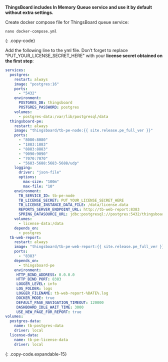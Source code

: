 **ThingsBoard includes In Memory Queue service and use it by default without extra settings.**

Create docker compose file for ThingsBoard queue service:

```text
nano docker-compose.yml
```
{: .copy-code}

Add the following line to the yml file. Don’t forget to replace "PUT_YOUR_LICENSE_SECRET_HERE" with your **license secret obtained on the first step**:

```yml
services:
  postgres:
    restart: always
    image: "postgres:16"
    ports:
      - "5432"
    environment:
      POSTGRES_DB: thingsboard
      POSTGRES_PASSWORD: postgres
    volumes:
      - postgres-data:/var/lib/postgresql/data
  thingsboard-pe:
    restart: always
    image: "thingsboard/tb-pe-node:{{ site.release.pe_full_ver }}"
    ports:
      - "8080:8080"
      - "1883:1883"
      - "8883:8883"
      - "9090:9090"
      - "7070:7070"
      - "5683-5688:5683-5688/udp"
    logging:
      driver: "json-file"
      options:
        max-size: "100m"
        max-file: "10"
    environment:
      TB_SERVICE_ID: tb-pe-node
      TB_LICENSE_SECRET: PUT_YOUR_LICENSE_SECRET_HERE
      TB_LICENSE_INSTANCE_DATA_FILE: /data/license.data
      REPORTS_SERVER_ENDPOINT_URL: http://tb-web-report:8383
      SPRING_DATASOURCE_URL: jdbc:postgresql://postgres:5432/thingsboard
    volumes:
      - license-data:/data
    depends_on:
      - postgres
  tb-web-report:
    restart: always
    image: "thingsboard/tb-pe-web-report:{{ site.release.pe_full_ver }}"
    ports:
      - "8383"
    depends_on:
      - thingsboard-pe
    environment:
     HTTP_BIND_ADDRESS: 0.0.0.0
     HTTP_BIND_PORT: 8383
     LOGGER_LEVEL: info
     LOG_FOLDER: logs
     LOGGER_FILENAME: tb-web-report-%DATE%.log
     DOCKER_MODE: true
     DEFAULT_PAGE_NAVIGATION_TIMEOUT: 120000
     DASHBOARD_IDLE_WAIT_TIME: 3000
     USE_NEW_PAGE_FOR_REPORT: true
volumes:
  postgres-data:
    name: tb-postgres-data
    driver: local
  license-data:
    name: tb-pe-license-data
    driver: local
```
{: .copy-code.expandable-15}
